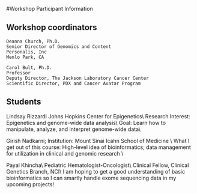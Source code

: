 #Workshop Participant Information

## Workshop coordinators

	Deanna Church, Ph.D.
	Senior Director of Genomics and Content
	Personalis, Inc
	Menlo Park, CA

	Carol Bult, Ph.D.
	Professor
	Deputy Director, The Jackson Laboratory Cancer Center
	Scientific Director, PDX and Cancer Avatar Program

## Students

Lindsay Rizzardi Johns Hopkins Center for Epigenetics\\
Research Interest: Epigenetics and genome-wide data analysis\\
Goal: Learn how to manipulate, analyze, and interpret genome-wide data\\ 

Girish Nadkarni; Institution: Mount Sinai Icahn School of Medicine \\
What I get out of this course: High-level idea of bioinformatics; data management for utilization in clinical and genomic research \\ 

Payal Khincha\\
Pediatric Hematologist-Oncologist\\
Clinical Fellow, Clinical Genetics Branch, NCI\\
I am hoping to get a good understanding of basic bioinformatics so I can smartly handle exome sequencing data in my upcoming projects!


